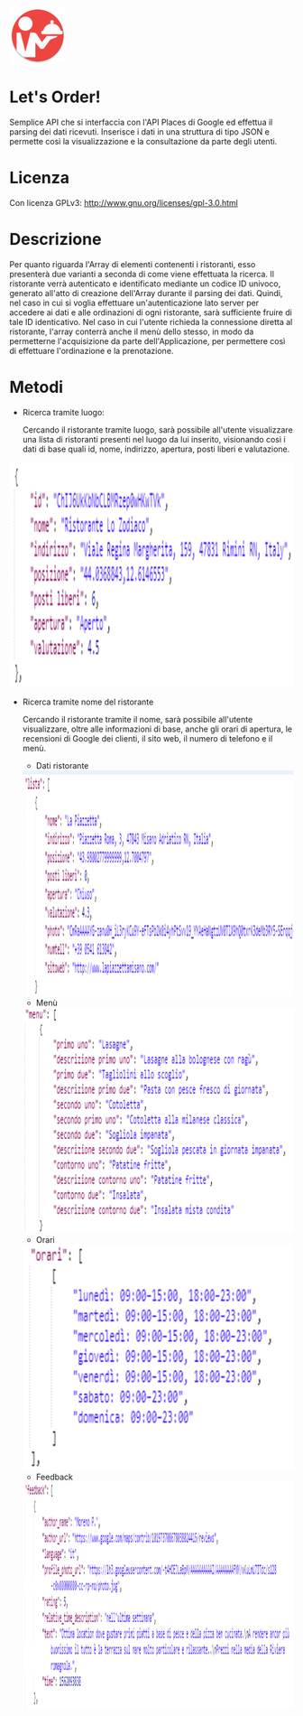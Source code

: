 <a><img src='https://raw.githubusercontent.com/andreadeluna/ProgettoPDGT/master/img/icona.png' alt='icon' height='100'/></a>

# Let's Order!
Semplice API che si interfaccia con l'API Places di Google ed effettua il parsing dei dati ricevuti. Inserisce i dati in una struttura di tipo JSON e permette così la visualizzazione e la consultazione da parte degli utenti.

# Licenza
Con licenza GPLv3: http://www.gnu.org/licenses/gpl-3.0.html

# Descrizione
Per quanto riguarda l'Array di elementi contenenti i ristoranti, esso presenterà due varianti a seconda di come viene effettuata la ricerca. Il ristorante verrà autenticato e identificato mediante un codice ID univoco, generato all'atto di creazione dell'Array durante il parsing dei dati. Quindi, nel caso in cui si voglia effettuare un'autenticazione lato server per accedere ai dati e alle ordinazioni di ogni ristorante, sarà sufficiente fruire di tale ID identicativo.
Nel caso in cui l'utente richieda la connessione diretta al ristorante, l'array conterrà anche il menù dello stesso, in modo da permetterne l'acquisizione da parte dell'Applicazione, per permettere così di effettuare l'ordinazione e la prenotazione.

# Metodi
- Ricerca tramite luogo:

    Cercando il ristorante tramite luogo, sarà possibile all'utente visualizzare una lista di ristoranti presenti nel luogo da lui inserito, visionando così i dati di base quali id, nome, indirizzo, apertura, posti liberi e valutazione.

<div align="center"><a><img src='https://raw.githubusercontent.com/andreadeluna/ProgettoPDGT/master/img/array_luogo.png' height='400' alt='icon'/></a></div>

- Ricerca tramite nome del ristorante

    Cercando il ristorante tramite il nome, sarà possibile all'utente visualizzare, oltre alle informazioni di base, anche gli orari di apertura, le recensioni di Google dei clienti, il sito web, il numero di telefono e il menù.

    * Dati ristorante

    <div align="center"><a><img src='https://raw.githubusercontent.com/andreadeluna/ProgettoPDGT/master/img/dati_ristorante.png' height='400' alt='icon'/></a></div>


    * Menù

    <div align="center"><a><img src='https://raw.githubusercontent.com/andreadeluna/ProgettoPDGT/master/img/menu_ristorante.png' height='400' alt='icon'/></a></div>


    * Orari

    <div align="center"><a><img src='https://raw.githubusercontent.com/andreadeluna/ProgettoPDGT/master/img/orari_ristorante.png' height='400' alt='icon'/></a></div>


    * Feedback

    <div align="center"><a><img src='https://raw.githubusercontent.com/andreadeluna/ProgettoPDGT/master/img/recensioni_ristorante.png' height='400' alt='icon'/></a></div>

